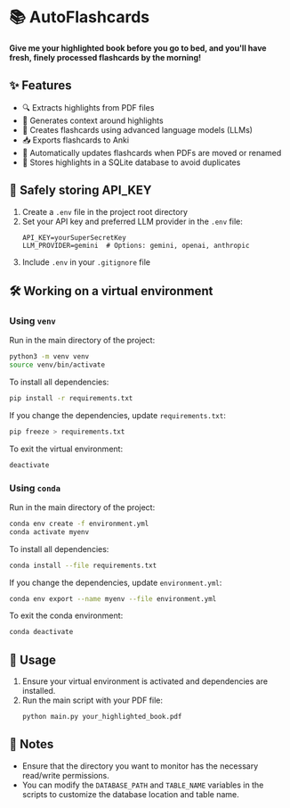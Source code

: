# 📚 AutoFlashcards

**Give me your highlighted book before you go to bed, and you'll have fresh, finely processed flashcards by the morning!**

## ✨ Features
- 🔍 Extracts highlights from PDF files
- 📝 Generates context around highlights
- 🤖 Creates flashcards using advanced language models (LLMs)
- 📥 Exports flashcards to Anki
- 🔄 Automatically updates flashcards when PDFs are moved or renamed
- 💾 Stores highlights in a SQLite database to avoid duplicates

## 🔑 Safely storing API_KEY

1. Create a `.env` file in the project root directory
2. Set your API key and preferred LLM provider in the `.env` file:
    ```env
    API_KEY=yourSuperSecretKey
    LLM_PROVIDER=gemini  # Options: gemini, openai, anthropic
    ```
3. Include `.env` in your `.gitignore` file

## 🛠️ Working on a virtual environment

### Using `venv`

Run in the main directory of the project:
```sh
python3 -m venv venv
source venv/bin/activate
```

To install all dependencies:
```sh
pip install -r requirements.txt
```

If you change the dependencies, update `requirements.txt`:
```sh
pip freeze > requirements.txt
```

To exit the virtual environment:
```sh
deactivate
```

### Using `conda`

Run in the main directory of the project:
```sh
conda env create -f environment.yml
conda activate myenv
```

To install all dependencies:
```sh
conda install --file requirements.txt
```

If you change the dependencies, update `environment.yml`:
```sh
conda env export --name myenv --file environment.yml
```

To exit the conda environment:
```sh
conda deactivate
```

## 🚀 Usage

1. Ensure your virtual environment is activated and dependencies are installed.
2. Run the main script with your PDF file:
    ```sh
    python main.py your_highlighted_book.pdf
    ```

## 📝 Notes
- Ensure that the directory you want to monitor has the necessary read/write permissions.
- You can modify the `DATABASE_PATH` and `TABLE_NAME` variables in the scripts to customize the database location and table name.

